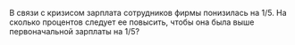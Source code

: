 В  связи  с  кризисом  зарплата  сотрудников фирмы понизилась на 1/5. На сколько процентов следует ее повысить, чтобы она была выше первоначальной зарплаты на 1/5?